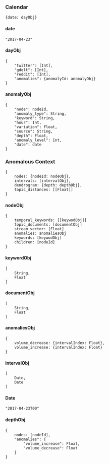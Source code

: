 ### Calendar

```
{date: dayObj}
```

#### date

```
"2017-04-23"
```

#### dayObj

```
{
	"twitter": [Int],
	"gdelt": [Int],
	"reddit": [Int],
	"anomalies": {anomalyId: anomalyObj}
}
```

#### anomalyObj

```
{
	"node": nodeId, 
	"anomaly_type": String, 
	"keyword": String, 
	"hour": Int, 
	"variation": Float, 
	"source": String, 
	"depth": Float, 
	"anomaly_level": Int, 
	"date": date
}
```


### Anomalous Context

```
{
	nodes: {nodeId: nodeObj},
	intervals: [intervalObj],
	dendrogram: {depth: depthObj},
	topic_distances: [[Float]]
}
```

#### nodeObj

```
{
	temporal_keywords: [[keywodObj]]
	topic_documents: [documentObj]
	stream_vector: [Float]
	anomalies: anomaliesObj
	keywords: [keywodObj]
	children: [nodeId]
}
```

#### keywordObj

```
[
	String,
	Float
]
```

#### documentObj

```
[
	String,
	Float
]
```

#### anomaliesObj

```
{
	volume_decrease: {intervalIndex: Float},
	volume_increase: {intervalIndex: Float}
}
```

#### intervalObj

```
[
	Date,
	Date
]
```

#### Date

```
"2017-04-23T00"
```

#### depthObj

```
{
	nodes: [nodeId],
	"anomalies": {
		"volume_increase": Float, 
		"volume_decrease": Float
	}
}
```